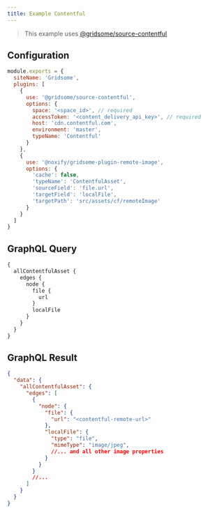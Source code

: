 ```yaml
---
title: Example Contentful 
---
```


> This example uses [@gridsome/source-contentful](https://gridsome.org/plugins/@gridsome/source-contentful)

## Configuration

```js:title=gridsome.config.js
module.exports = {
  siteName: 'Gridsome',
  plugins: [
    {
      use: '@gridsome/source-contentful',
      options: {
        space: '<space_id>', // required
        accessToken: '<content_delivery_api_key>', // required
        host: 'cdn.contentful.com',
        environment: 'master',
        typeName: 'Contentful'
      }
    },
    {
      use: '@noxify/gridsome-plugin-remote-image',
      options: {
        'cache': false,
        'typeName': 'ContentfulAsset',
        'sourceField': 'file.url',
        'targetField': 'localFile',
        'targetPath': 'src/assets/cf/remoteImage'
      }
    }
  ]
}
```

## GraphQL Query

```graphql
{
  allContentfulAsset {
    edges {
      node {
        file {
          url
        }
        localFile
      }
    }
  }
}
```

## GraphQL Result

```json
{
  "data": {
    "allContentfulAsset": {
      "edges": [
        {
          "node": {
            "file": {
              "url": "<contentful-remote-url>"
            },
            "localFile": {
              "type": "file",
              "mimeType": "image/jpeg",
              //... and all other image properties
            }
          }
        }
        //...
      ]
    }
  }
}
```